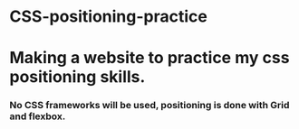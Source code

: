 # CSS-positioning-practice
<h1>Making a website to practice my css positioning skills.</h1>

<h3>No CSS frameworks will be used, positioning is done with Grid and flexbox.</h3>
